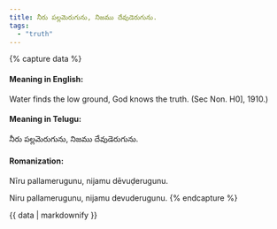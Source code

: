 ```yaml
---
title: నీరు పల్లమెరుగును, నిజము దేవుడెరుగును.
tags:
  - "truth"
---
```


{% capture data %}
#### Meaning in English:
Water finds the low ground, God knows the truth.
(Sec Non. H0], 1910.)

#### Meaning in Telugu:
నీరు పల్లమెరుగును, నిజము దేవుడెరుగును.

#### Romanization:
Nīru pallamerugunu, nijamu dēvuḍerugunu.

Niru pallamerugunu, nijamu devuderugunu.
{% endcapture %}

{{ data | markdownify }}

